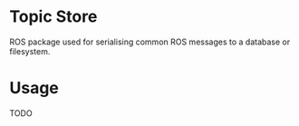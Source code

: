 # Topic Store

ROS package used for serialising common ROS messages to a database or filesystem.

# Usage

TODO
